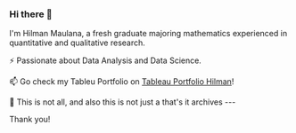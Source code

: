 ### Hi there 👋

I'm Hilman Maulana, a fresh graduate majoring mathematics experienced in quantitative and qualitative research.

⚡ Passionate about Data Analysis and Data Science. 

📫 Go check my Tableu Portfolio on [Tableau Portfolio Hilman](https://drive.google.com/file/d/1zerZ9iKIiyO06OmrAY6CayjfyNjpksbP/view?usp=sharing)!

🌱 This is not all, and also this is not just a that's it archives ---

Thank you!
